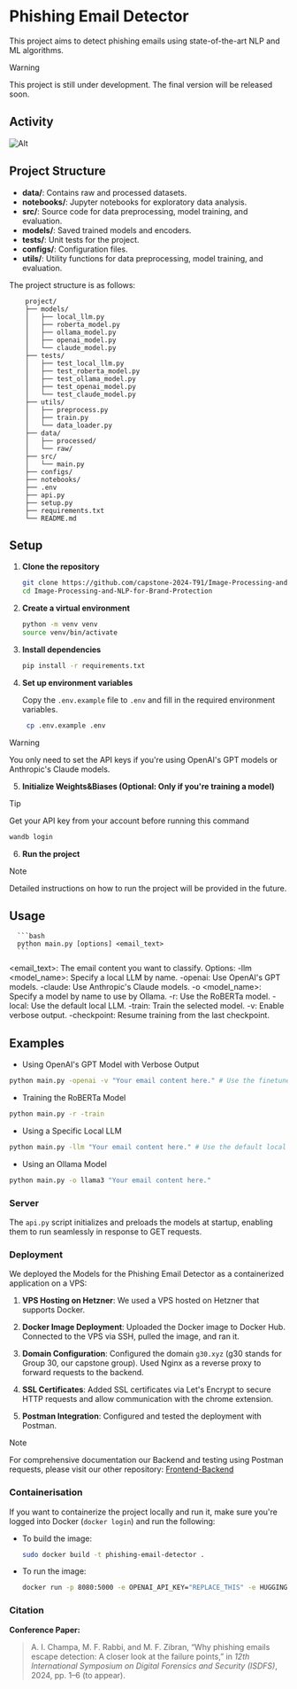 # Phishing Email Detector

This project aims to detect phishing emails using state-of-the-art NLP and ML algorithms.

> [!WARNING]
> This project is still under development. The final version will be released soon.

## Activity
![Alt](https://repobeats.axiom.co/api/embed/7c2df6ed93e5ada0c509e26d03271ba306db4557.svg "Repobeats analytics image")

## Project Structure

- **data/**: Contains raw and processed datasets.
- **notebooks/**: Jupyter notebooks for exploratory data analysis.
- **src/**: Source code for data preprocessing, model training, and evaluation.
- **models/**: Saved trained models and encoders.
- **tests/**: Unit tests for the project.
- **configs/**: Configuration files.
- **utils/**: Utility functions for data preprocessing, model training, and evaluation.

The project structure is as follows:
```
    project/
    ├── models/
    │   ├── local_llm.py
    │   ├── roberta_model.py
    │   ├── ollama_model.py
    │   ├── openai_model.py
    │   └── claude_model.py
    ├── tests/
    │   ├── test_local_llm.py
    │   ├── test_roberta_model.py
    │   ├── test_ollama_model.py
    │   ├── test_openai_model.py
    │   └── test_claude_model.py
    ├── utils/
    │   ├── preprocess.py
    │   ├── train.py
    │   └── data_loader.py
    ├── data/
    │   ├── processed/
    │   └── raw/
    ├── src/
    │   └── main.py
    ├── configs/
    ├── notebooks/
    ├── .env
    ├── api.py
    ├── setup.py
    ├── requirements.txt
    └── README.md
```

## Setup

1. **Clone the repository**

   ```bash
   git clone https://github.com/capstone-2024-T91/Image-Processing-and-NLP-for-Brand-Protection.git
   cd Image-Processing-and-NLP-for-Brand-Protection
   ```

2. **Create a virtual environment**

   ```bash
   python -m venv venv
   source venv/bin/activate
   ```

3. **Install dependencies**

   ```bash
   pip install -r requirements.txt
   ```

4. **Set up environment variables**

   Copy the `.env.example` file to `.env` and fill in the required environment variables.

   ```bash
    cp .env.example .env
    ```
> [!WARNING]
> You only need to set the API keys if you're using OpenAI's GPT models or Anthropic's Claude models.

5. **Initialize Weights&Biases (Optional: Only if you're training a model)**

> [!TIP]
> Get your API key from your account before running this command

   ```bash
   wandb login
   ```

6. **Run the project**

> [!NOTE]
> Detailed instructions on how to run the project will be provided in the future.

   ## Usage

      ```bash
      python main.py [options] <email_text>
      ```

   <email_text>: The email content you want to classify.
   Options:
      -llm <model_name>: Specify a local LLM by name.
      -openai: Use OpenAI's GPT models.
      -claude: Use Anthropic's Claude models.
      -o <model_name>: Specify a model by name to use by Ollama.
      -r: Use the RoBERTa model.
      -local: Use the default local LLM.
      -train: Train the selected model.
      -v: Enable verbose output.
      -checkpoint: Resume training from the last checkpoint.

   ## Examples

   - Using OpenAI's GPT Model with Verbose Output

   ```bash
   python main.py -openai -v "Your email content here." # Use the finetuned OpenAI's gpt4o-mini model
   ```

   - Training the RoBERTa Model

   ```bash
   python main.py -r -train
   ```

   - Using a Specific Local LLM

   ```bash
   python main.py -llm "Your email content here." # Use the default local LLM (distilbert-base-uncased-finetuned)
   ```

   - Using an Ollama Model

   ```bash
   python main.py -o llama3 "Your email content here."
   ```

### Server

The `api.py` script initializes and preloads the models at startup, enabling them to run seamlessly in response to GET requests.

### Deployment

We deployed the Models for the Phishing Email Detector as a containerized application on a VPS:

1. **VPS Hosting on Hetzner**: We used a VPS hosted on Hetzner that supports Docker.

2. **Docker Image Deployment**: Uploaded the Docker image to Docker Hub.  Connected to the VPS via SSH, pulled the image, and ran it.

3. **Domain Configuration**: Configured the domain `g30.xyz` (g30 stands for Group 30, our capstone group). Used Nginx as a reverse proxy to forward requests to the backend.

4. **SSL Certificates**: Added SSL certificates via Let's Encrypt to secure HTTP requests and allow communication with the chrome extension.

5. **Postman Integration**:
   Configured and tested the deployment with Postman.
> [!NOTE]
> For comprehensive documentation our Backend and testing using Postman requests, please visit our other repository: [Frontend-Backend](https://github.com/capstone-2024-T91/Frontend-Backend)

### Containerisation

If you want to containerize the project locally and run it, make sure you're logged into Docker (`docker login`) and run the following:

- To build the image:
  ```bash
  sudo docker build -t phishing-email-detector .
  ```
- To run the image:
  ```bash
  docker run -p 8080:5000 -e OPENAI_API_KEY="REPLACE_THIS" -e HUGGINGFACE_ACCESS_TOKEN="REPLACE_THIS" -e ANTHROPIC_API_KEY="REPLACE_THIS"  phishing-email-detector
  ```
  



### **Citation**

**Conference Paper:**
> A. I. Champa, M. F. Rabbi, and M. F. Zibran, “Why phishing emails escape detection: A closer look at the failure points,” in *12th International Symposium on Digital Forensics and Security (ISDFS)*, 2024, pp. 1–6 (to appear).


